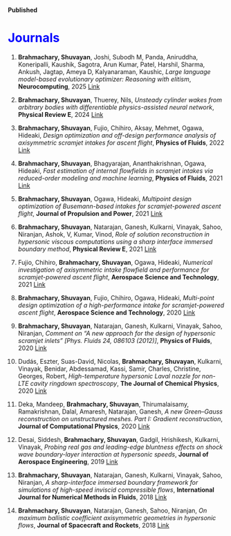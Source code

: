 **Published**

# <span style="color:blue">Journals</span>

1. **Brahmachary, Shuvayan**, Joshi, Subodh M, Panda, Aniruddha, Koneripalli, Kaushik, Sagotra, Arun Kumar, Patel, Harshil, Sharma, Ankush, Jagtap, Ameya D, Kalyanaraman, Kaushic, _Large language model-based evolutionary optimizer: Reasoning with elitism_, **Neurocomputing**, 2025 [Link](https://www.sciencedirect.com/science/article/abs/pii/S0925231224020435)

2. **Brahmachary, Shuvayan**, Thuerey, Nils, _Unsteady cylinder wakes from arbitrary bodies with differentiable physics-assisted neural network_, **Physical Review E**, 2024 [Link](https://journals.aps.org/pre/abstract/10.1103/PhysRevE.109.055304)

3. **Brahmachary, Shuvayan**, Fujio, Chihiro, Aksay, Mehmet, Ogawa, Hideaki, _Design optimization and off-design performance analysis of axisymmetric scramjet intakes for ascent flight_, **Physics of Fluids**, 2022 [Link](https://pubs.aip.org/aip/pof/article-abstract/34/3/036109/2845736/Design-optimization-and-off-design-performance?redirectedFrom=fulltext)

4. **Brahmachary, Shuvayan**, Bhagyarajan, Ananthakrishnan, Ogawa, Hideaki, _Fast estimation of internal flowfields in scramjet intakes via reduced-order modeling and machine learning_, **Physics of Fluids**, 2021 [Link](https://pubs.aip.org/aip/pof/article-abstract/33/10/106110/1065234/Fast-estimation-of-internal-flowfields-in-scramjet?redirectedFrom=fulltext)

5. **Brahmachary, Shuvayan**, Ogawa, Hideaki, _Multipoint design optimization of Busemann-based intakes for scramjet-powered ascent flight_, **Journal of Propulsion and Power**, 2021 [Link](https://arc.aiaa.org/doi/10.2514/1.B38383)

6. **Brahmachary, Shuvayan**, Natarajan, Ganesh, Kulkarni, Vinayak, Sahoo, Niranjan, Ashok, V, Kumar, Vinod, _Role of solution reconstruction in hypersonic viscous computations using a sharp interface immersed boundary method_, **Physical Review E**, 2021 [Link](https://journals.aps.org/pre/abstract/10.1103/PhysRevE.103.043302)

7. Fujio, Chihiro, **Brahmachary, Shuvayan**, Ogawa, Hideaki, _Numerical investigation of axisymmetric intake flowfield and performance for scramjet-powered ascent flight_, **Aerospace Science and Technology**, 2021 [Link](https://www.sciencedirect.com/science/article/abs/pii/S1270963821000432)

8. **Brahmachary, Shuvayan**, Fujio, Chihiro, Ogawa, Hideaki, _Multi-point design optimization of a high-performance intake for scramjet-powered ascent flight_, **Aerospace Science and Technology**, 2020 [Link](https://www.sciencedirect.com/science/article/abs/pii/S1270963820310440)

9. **Brahmachary, Shuvayan**, Natarajan, Ganesh, Kulkarni, Vinayak, Sahoo, Niranjan, _Comment on “A new approach for the design of hypersonic scramjet inlets” [Phys. Fluids 24, 086103 (2012)]_, **Physics of Fluids**, 2020 [Link](https://pubs.aip.org/aip/pof/article/32/7/079101/1065525/Comment-on-A-new-approach-for-the-design-of)

10. Dudás, Eszter, Suas-David, Nicolas, **Brahmachary, Shuvayan**, Kulkarni, Vinayak, Benidar, Abdessamad, Kassi, Samir, Charles, Christine, Georges, Robert, _High-temperature hypersonic Laval nozzle for non-LTE cavity ringdown spectroscopy_, **The Journal of Chemical Physics**, 2020 [Link](https://pubs.aip.org/aip/jcp/article-abstract/152/13/134201/198143/High-temperature-hypersonic-Laval-nozzle-for-non?redirectedFrom=fulltext)

11. Deka, Mandeep, **Brahmachary, Shuvayan**, Thirumalaisamy, Ramakrishnan, Dalal, Amaresh, Natarajan, Ganesh, _A new Green–Gauss reconstruction on unstructured meshes. Part I: Gradient reconstruction_, **Journal of Computational Physics**, 2020 [Link](https://www.sciencedirect.com/science/article/abs/pii/S0021999118306909)

12. Desai, Siddesh, **Brahmachary, Shuvayan**, Gadgil, Hrishikesh, Kulkarni, Vinayak, _Probing real gas and leading-edge bluntness effects on shock wave boundary-layer interaction at hypersonic speeds_, **Journal of Aerospace Engineering**, 2019 [Link](https://ascelibrary.org/doi/10.1061/%28ASCE%29AS.1943-5525.0001085)

13. **Brahmachary, Shuvayan**, Natarajan, Ganesh, Kulkarni, Vinayak, Sahoo, Niranjan, _A sharp-interface immersed boundary framework for simulations of high-speed inviscid compressible flows_, **International Journal for Numerical Methods in Fluids**, 2018 [Link](https://onlinelibrary.wiley.com/doi/abs/10.1002/fld.4479)

14. **Brahmachary, Shuvayan**, Natarajan, Ganesh, Sahoo, Niranjan, _On maximum ballistic coefficient axisymmetric geometries in hypersonic flows_, **Journal of Spacecraft and Rockets**, 2018 [Link](https://arc.aiaa.org/doi/10.2514/1.A33887)
